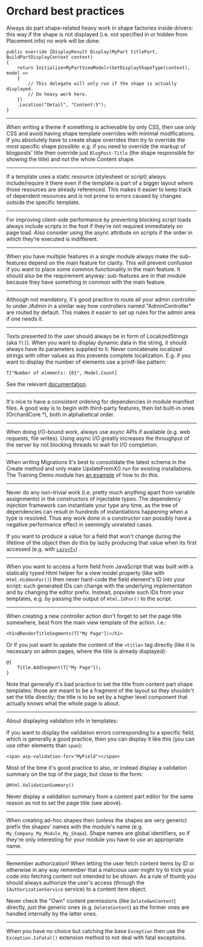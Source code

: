 # Orchard best practices



Always do part shape-related heavy work in shape factories inside drivers: this way if the shape is not displayed (i.e. not specified in or hidden from Placement.info) no work will be done.

	public override IDisplayResult Display(MyPart titlePart, BuildPartDisplayContext context)
	{
		return Initialize<MyPartViewModel>(GetDisplayShapeType(context), model =>
		{
			// This delegate will only run if the shape is actually displayed.
			// Do heavy work here.
		})
		.Location("Detail", "Content:5");
	}

----------

When writing a theme if something is achievable by only CSS, then use only CSS and avoid having shape template overrides with minimal modifications. If you absolutely have to create shape overrides then try to override the most specific shape possible: e.g. if you need to override the markup of blogposts' title then override just `BlogPost-Title` (the shape responsible for showing the title) and not the whole Content shape.

----------

If a template uses a static resource (stylesheet or script) always include/require it there even if the template is part of a bigger layout where those resources are already referenced. This makes it easier to keep track of dependent resources and is not prone to errors caused by changes outside the specific template.

----------

For improving client-side performance by preventing blocking script loads always include scripts in the foot if they’re not required immediately on page load. Also consider using the async attribute on scripts if the order in which they’re executed is indifferent.

----------

When you have multiple features in a single module always make the sub-features depend on the main feature for clarity. This will prevent confusion if you want to place some common functionality in the main feature. It should also be the requirement anyway: sub-features are in that module because they have something in common with the main feature.

----------

Although not mandatory, it's good practice to route all your admin controller to under */Admin* in a similar way how controllers named "AdminController" are routed by default. This makes it easier to set up rules for the admin area if one needs it.

----------

Texts presented to the user should always be in form of LocalizedStrings (aka `T[]`). When you want to display dynamic data in the string, it should always have its parameters supplied to it. Never concatenate localized strings with other values as this prevents complete localization. E.g. if you want to display the number of elements use a printf-like pattern:

`T["Number of elements: {0}", Model.Count]`

See the relevant [documentation](https://docs.orchardcore.net/en/dev/docs/reference/modules/Localize/).

----------

It's nice to have a consistent ordering for dependencies in module manifest files. A good way is to begin with third-party features, then list built-in ones (OrchardCore.*), both in alphabetical order.

----------

When doing I/O-bound work, always use async APIs if available (e.g. web requests, file writes). Using async I/O greatly increases the throughput of the server by not blocking threads to wait for I/O completion.

----------

When writing Migrations it's best to consolidate the latest schema in the Create method and only make UpdateFromX() run for existing installations. The Training Demo module has [an example](https://github.com/Lombiq/Orchard-Training-Demo-Module/blob/dev/Migrations/BookMigrations.cs) of how to do this.

----------

Never do any non-trivial work (i.e. pretty much anything apart from variable assignments) in the constructors of injectable types. The dependency injection framework can instantiate your type any time, as the tree of dependencies can result in hundreds of instantiations happening when a type is resolved. Thus any work done in a constructor can possibly have a negative performance effect in seemingly unrelated cases.

If you want to produce a value for a field that won't change during the lifetime of the object then do this by lazily producing that value when its first accessed (e.g. with [`Lazy<T>`](http://msdn.microsoft.com/en-us/library/dd642331%28v=vs.110%29.aspx)) .

----------

When you want to access a form field from JavaScript that was built with a statically typed Html helper for a view model property (like with `Html.HiddenFor()`) then never hard-code the field element's ID into your script: such generated IDs can change with the underlying implementation and by changing the editor prefix. Instead, populate such IDs from your templates, e.g. by passing the output of `Html.IdFor()` to the script.

----------

When creating a new controller action don't forget to set the page title somewhere, best from the main view template of the action. I.e.:

    <h1>@RenderTitleSegments(T["My Page"])</h1>

Or if you just want to update the content of the `<title>` tag directly (like it is necessary on admin pages, where the title is already displayed):

    @{
    	Title.AddSegment(T["My Page"]);
    }

Note that generally it's bad practice to set the title from content part shape templates: those are meant to be a fragment of the layout so they shouldn't set the title directly; the title is to be set by a higher level component that actually knows what the whole page is about.

----------

About displaying validation info in templates:

If you want to display the validation errors corresponding to a specific field, which is generally a good practice, then you can display it like this (you can use other elements than `span`):

    <span asp-validation-for="MyField"></span>

Most of the time it's good practice to also, or instead display a validation summary on the top of the page, but close to the form:

    @Html.ValidationSummary()

Never display a validation summary from a content part editor for the same reason as not to set the page title (see above).

----------

When creating ad-hoc shapes then (unless the shapes are very generic) prefix the shapes' names with the module's name (e.g. `My_Company_My_Module_My_Shape`). Shape names are global identifiers, so if they're only interesting for your module you have to use an appropriate name.

----------

Remember authorization! When letting the user fetch content items by ID or otherwise in any way remember that a malicious user might try to trick your code into fetching content not intended to be shown. As a rule of thumb you should always authorize the user's access (through the `IAuthorizationService` service) to a content item object.

Never check the "Own" content permissions (like `DeleteOwnContent`) directly, just the generic ones (e.g. `DeleteContent`) as the former ones are handled internally by the latter ones.

----------

When you have no choice but catching the base `Exception` then use the `Exception.IsFatal()` extension method to not deal with fatal exceptoins.